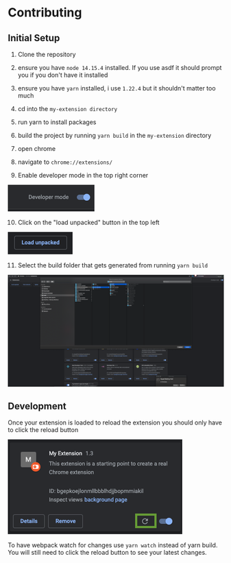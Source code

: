 # Contributing

## Initial Setup

1. Clone the repository

2. ensure you have `node 14.15.4` installed. If you use asdf it should prompt you if you don't have it installed

3. ensure you have `yarn` installed, i use `1.22.4` but it shouldn't matter too much

4. cd into the `my-extension directory`

5. run yarn to install packages

6. build the project by running `yarn build` in the `my-extension` directory

7. open chrome

8. navigate to `chrome://extensions/`

9. Enable developer mode in the top right corner

![developer mode](./docs/assets/developer_toggle.png)

10. Click on the "load unpacked" button in the top left

![load unpacked](./docs/assets/load_unpacked.png)

11. Select the build folder that gets generated from running `yarn build`

![folder selection](./docs/assets/folder_selection.png)

## Development

Once your extension is loaded to reload the extension you should only have to click the reload button

![reload button](./docs/assets/reload_button.png)

To have webpack watch for changes use `yarn watch` instead of yarn build. You will still need to click the reload button to see your latest changes.

